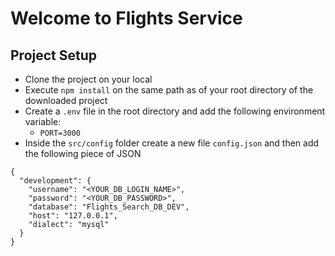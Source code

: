 # Welcome to Flights Service

## Project Setup

-   Clone the project on your local
-   Execute `npm install` on the same path as of your root directory of the downloaded project
-   Create a `.env` file in the root directory and add the following environment variable:
    -   `PORT=3000`
-   Inside the `src/config` folder create a new file `config.json` and then add the following piece of JSON
```
{
  "development": {
    "username": "<YOUR_DB_LOGIN_NAME>",
    "password": "<YOUR_DB_PASSWORD>",
    "database": "Flights_Search_DB_DEV",
    "host": "127.0.0.1",
    "dialect": "mysql"
  }
}
```